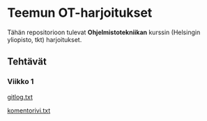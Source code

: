 # Teemun OT-harjoitukset

Tähän repositorioon tulevat **Ohjelmistotekniikan** kurssin (Helsingin yliopisto, tkt) harjoitukset.

## Tehtävät

### Viikko 1

[gitlog.txt](https://github.com/teemuoksanen/ot-harjoitustyo/blob/master/laskarit/viikko1/gitlog.txt)

[komentorivi.txt](https://github.com/teemuoksanen/ot-harjoitustyo/blob/master/laskarit/viikko1/komentorivi.txt)
